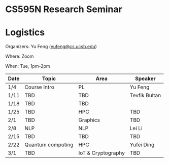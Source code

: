 # CS595N Research Seminar

# Logistics
Organizers: Yu Feng (yufeng@cs.ucsb.edu)

Where: Zoom

When: Tue, 1pm-2pm


| Date  | Topic                                         | Area | Speaker |
|-------|-----------------------------------------------|--------|------|
| 1/4  | Course Intro   |   PL   |  Yu Feng    |
| 1/11  | TBD         |  TBD      |  Tevfik Bultan    |   
| 1/18  | TBD     |  TBD    |   
| 1/25  | TBD       |  HPC     |   TBD   |    
| 2/1 | TBD                   |  Graphics    |   TBD   |    
| 2/8 | NLP                    |  NLP | Lei Li    | 
| 2/15 | TBD |  TBD  |   TBD   |   
| 2/22 | Quantum computing              | HPC        |   Yufei Ding   |    
| 3/1 | TBD            |   IoT & Cryptography     |   TBD   |   
 

